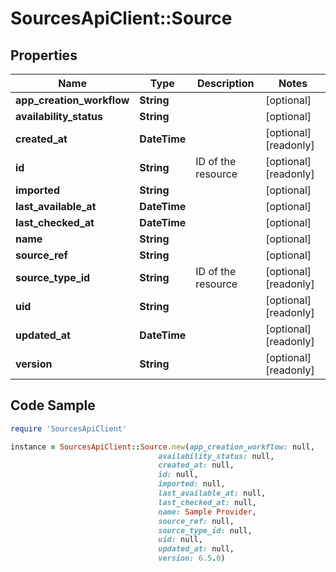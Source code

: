 # SourcesApiClient::Source

## Properties

Name | Type | Description | Notes
------------ | ------------- | ------------- | -------------
**app_creation_workflow** | **String** |  | [optional] 
**availability_status** | **String** |  | [optional] 
**created_at** | **DateTime** |  | [optional] [readonly] 
**id** | **String** | ID of the resource | [optional] [readonly] 
**imported** | **String** |  | [optional] 
**last_available_at** | **DateTime** |  | [optional] 
**last_checked_at** | **DateTime** |  | [optional] 
**name** | **String** |  | [optional] 
**source_ref** | **String** |  | [optional] 
**source_type_id** | **String** | ID of the resource | [optional] [readonly] 
**uid** | **String** |  | [optional] [readonly] 
**updated_at** | **DateTime** |  | [optional] [readonly] 
**version** | **String** |  | [optional] [readonly] 

## Code Sample

```ruby
require 'SourcesApiClient'

instance = SourcesApiClient::Source.new(app_creation_workflow: null,
                                 availability_status: null,
                                 created_at: null,
                                 id: null,
                                 imported: null,
                                 last_available_at: null,
                                 last_checked_at: null,
                                 name: Sample Provider,
                                 source_ref: null,
                                 source_type_id: null,
                                 uid: null,
                                 updated_at: null,
                                 version: 6.5.0)
```


